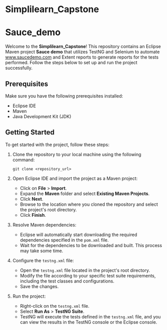 # Simplilearn_Capstone

# Sauce_demo

Welcome to the **Simplilearn_Capstone**! This repository contains an Eclipse Maven project **Sauce demo** that utilizes TestNG and Selenium to automate www.saucedemo.com and Extent reports to generate reports for the tests performed. Follow the steps below to set up and run the project successfully.

## Prerequisites

Make sure you have the following prerequisites installed:

- Eclipse IDE
- Maven
- Java Development Kit (JDK)

## Getting Started

To get started with the project, follow these steps:

1. Clone the repository to your local machine using the following command:

   ```shell
   git clone <repository_url>
   ```

2. Open Eclipse IDE and import the project as a Maven project:

   - Click on **File** > **Import**.
   - Expand the **Maven** folder and select **Existing Maven Projects**.
   - Click **Next**.
   - Browse to the location where you cloned the repository and select the project's root directory.
   - Click **Finish**.

3. Resolve Maven dependencies:

   - Eclipse will automatically start downloading the required dependencies specified in the `pom.xml` file.
   - Wait for the dependencies to be downloaded and built. This process may take some time.

4. Configure the `testng.xml` file:

   - Open the `testng.xml` file located in the project's root directory.
   - Modify the file according to your specific test suite requirements, including the test classes and configurations.
   - Save the changes.

5. Run the project:

   - Right-click on the `testng.xml` file.
   - Select **Run As** > **TestNG Suite**.
   - TestNG will execute the tests defined in the `testng.xml` file, and you can view the results in the TestNG console or the Eclipse console.
